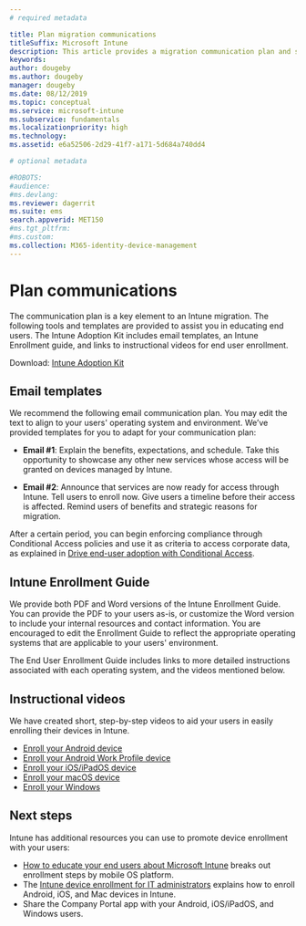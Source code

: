 ```yaml
---
# required metadata

title: Plan migration communications
titleSuffix: Microsoft Intune
description: This article provides a migration communication plan and strategy when you're migrating to Microsoft Intune.
keywords:
author: dougeby
ms.author: dougeby
manager: dougeby
ms.date: 08/12/2019
ms.topic: conceptual
ms.service: microsoft-intune
ms.subservice: fundamentals
ms.localizationpriority: high
ms.technology:
ms.assetid: e6a52506-2d29-41f7-a171-5d684a740dd4

# optional metadata

#ROBOTS:
#audience:
#ms.devlang:
ms.reviewer: dagerrit
ms.suite: ems
search.appverid: MET150
#ms.tgt_pltfrm:
#ms.custom:
ms.collection: M365-identity-device-management
---
```


# Plan communications

The communication plan is a key element to an Intune migration. The following tools and templates are provided to assist you in educating end users. The Intune Adoption Kit includes email templates, an Intune Enrollment guide, and links to instructional videos for end user enrollment.  

Download:  [Intune Adoption Kit](https://aka.ms/IntuneAdoptionKit)

## Email templates

We recommend the following email communication plan. You may edit the text to align to your users' operating system and environment. We’ve provided templates for you to adapt for your communication plan:

- **Email #1**: Explain the benefits, expectations, and schedule. Take this opportunity to showcase any other new services whose access will be granted on devices managed by Intune.

- **Email #2**: Announce that services are now ready for access through Intune. Tell users to enroll now. Give users a timeline before their access is affected. Remind users of benefits and strategic reasons for migration.

After a certain period, you can begin enforcing compliance through Conditional Access policies and use it as criteria to access corporate data, as explained in [Drive end-user adoption with Conditional Access](migration-guide-drive-adoption.md).

## Intune Enrollment Guide

We provide both PDF and Word versions of the Intune Enrollment Guide. You can provide the PDF to your users as-is, or customize the Word version to include your internal resources and contact information. You are encouraged to edit the Enrollment Guide to reflect the appropriate operating systems that are applicable to your users' environment.

The End User Enrollment Guide includes links to more detailed instructions associated with each operating system, and the videos mentioned below.

## Instructional videos

We have created short, step-by-step videos to aid your users in easily enrolling their devices in Intune.

- [Enroll your Android device](https://www.youtube.com/watch?v=k0Q_sGLSx6o&t=1s)
- [Enroll your Android Work Profile device](https://www.youtube.com/watch?v=9Dl8HsGk4tI&t=3s)
- [Enroll your iOS/iPadOS device](https://www.youtube.com/watch?v=mJyv6YcHi7c)
- [Enroll your macOS device](https://www.youtube.com/watch?v=Pa2pfhwq_yk)
- [Enroll your Windows](https://www.youtube.com/watch?v=TKQxEckBHiE)

## Next steps

Intune has additional resources you can use to promote device enrollment with your users:

- [How to educate your end users about Microsoft Intune](end-user-educate.md) breaks out enrollment steps by mobile OS platform.
- The [Intune device enrollment for IT administrators](../enrollment/device-enrollment.md) explains how to enroll Android, iOS, and Mac devices in Intune.
- Share the Company Portal app with your Android, iOS/iPadOS, and Windows users.
